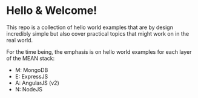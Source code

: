 # Hello & Welcome!

This repo is a collection of hello world examples
that are by design incredibly simple but also cover practical topics
that might work on in the real world.

For the time being, the emphasis is on hello world examples for
each layer of the MEAN stack:
+   M: MongoDB
+   E: ExpressJS
+   A: AngularJS (v2)
+   N: NodeJS
